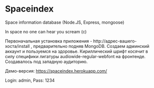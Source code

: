 # Spaceindex
Space information database (Node.JS, Express, mongoose)

In space no one can hear you scream (c)

Первоначальная установка приложения - http://адрес-вашего-хоста/install , предварительно подняв MongoDB. Создаем админский аккаунт и пользуемся на здоровье. Кириллический шрифт косячит в силу специфики лигатуры audiowide-regular-webfont на фронтенде. Создавалось под западную аудиторию.

Демо-версия: https://spaceindex.herokuapp.com/

Login: admin, Pass: 1234
